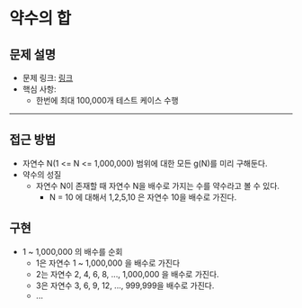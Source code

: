 # 약수의 합

## 문제 설명
- 문제 링크: [링크](https://www.acmicpc.net/problem/17425)
- 핵심 사항:
  - 한번에 최대 100,000개 테스트 케이스 수행
---

## 접근 방법
- 자연수 N(1 <= N <= 1,000,000) 범위에 대한 모든 g(N)를 미리 구해둔다.
- 약수의 성질
  - 자연수 N이 존재할 때 자연수 N을 배수로 가지는 수를 약수라고 볼 수 있다.
    - N = 10 에 대해서 1,2,5,10 은 자연수 10을 배수로 가진다.

## 구현
- 1 ~ 1,000,000 의 배수를 순회
  - 1은 자연수 1 ~ 1,000,000 을 배수로 가진다
  - 2는 자연수 2, 4, 6, 8, ..., 1,000,000 을 배수로 가진다.
  - 3은 자연수 3, 6, 9, 12, ..., 999,999을 배수로 가진다.
  - ...